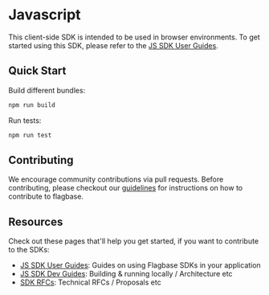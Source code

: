 # Javascript

This client-side SDK is intended to be used in browser environments. To get started using this SDK, please refer to the [JS SDK User Guides](https://flagbase.com/docs/sdk/javascript).

## Quick Start
Build different bundles:
```sh
npm run build
```
Run tests:
```sh
npm run test
```

## Contributing
We encourage community contributions via pull requests. Before contributing, please checkout our [guidelines](https://flagbase.com/dev/intro/workflow#contributing) for instructions on how to contribute to flagbase.

## Resources
Check out these pages that'll help you get started, if you want to contribute to the SDKs:
* [JS SDK User Guides](https://flagbase.com/docs/sdk/javascript): Guides on using Flagbase SDKs in your application
* [JS SDK Dev Guides](https://flagbase.com/dev/sdk/javascript): Building & running locally / Architecture etc
* [SDK RFCs](https://flagbase.atlassian.net/wiki/spaces/OSS/pages/695631952/SDK+-+RFCs): Technical RFCs / Proposals etc
